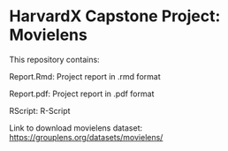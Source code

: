 
# HarvardX Capstone Project: Movielens

This repository contains:

Report.Rmd: Project report in .rmd format

Report.pdf:  Project report in .pdf format

RScript: R-Script 

Link to download movielens dataset: https://grouplens.org/datasets/movielens/
